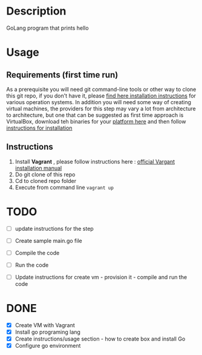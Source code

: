 # Description

GoLang program that prints hello


# Usage

## Requirements (first time run)
As a prerequisite you will need git command-line tools or other way to clone this git repo, if you don't have it, please [find here installation instructions](https://git-scm.com/book/en/v2/Getting-Started-Installing-Git) for various operation systems. In addition you will need some way of creating virtual machines, the providers for this step may vary a lot from architecture to architecture, but one that can be suggested as first time approach is VirtualBox, download teh binaries for your [platform here](https://www.virtualbox.org/wiki/Downloads) and then follow [instructions for installation](https://www.virtualbox.org/manual/ch02.html)

## Instructions 

1. Install **Vagrant** , please follow instructions here : [official Vargant installation manual](https://www.vagrantup.com/docs/installation/)
2. Do git clone of this repo
2. Cd to cloned repo folder 
3. Execute from command line ``vagrant up``


# TODO 

- [ ] update instructions for the step
- [ ] Create sample main.go file
- [ ] Compile the code
- [ ] Run the code
- [ ] Update instructions for create vm - provision it - compile and run the code


# DONE

- [x] Create VM with Vagrant
- [x] Install go programing lang
- [x] Create instructions/usage section - how to create box and install Go
- [x] Configure go environment
